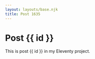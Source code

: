 ```yaml
---
layout: layouts/base.njk
title: Post 1635
---
```


# Post {{ id }}

This is post {{ id }} in my Eleventy project.
